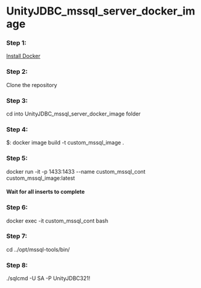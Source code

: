 # UnityJDBC_mssql_server_docker_image

### Step 1:
[Install Docker](https://docs.docker.com/install/)

### Step 2:
Clone the repository
### Step 3:
cd into UnityJDBC_mssql_server_docker_image folder
### Step 4:
$: docker image build -t custom_mssql_image .
### Step 5:
docker run -it -p 1433:1433 --name custom_mssql_cont custom_mssql_image:latest
#### Wait for all inserts to complete 
### Step 6:
docker exec -it custom_mssql_cont bash
### Step 7:
cd ../opt/mssql-tools/bin/
### Step 8:
./sqlcmd -U SA -P UnityJDBC321!

